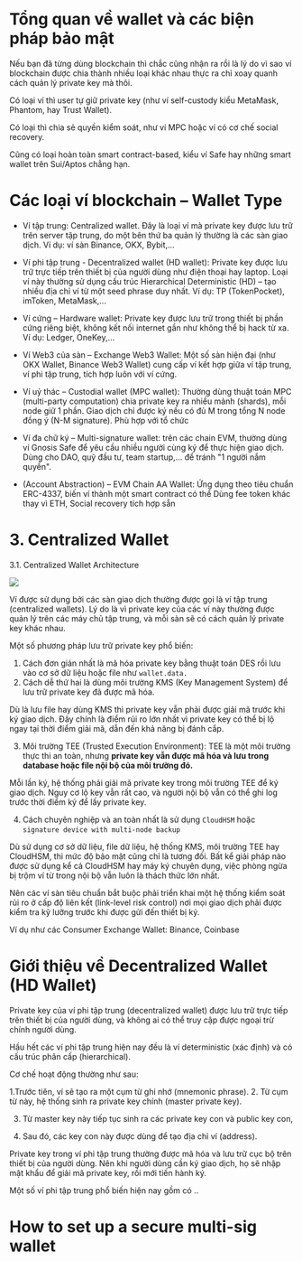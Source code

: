 # Tổng quan về wallet và các biện pháp bảo mật

Nếu bạn đã từng dùng blockchain thì chắc cũng nhận ra rồi là lý do vì sao ví blockchain được chia thành nhiều loại khác nhau thực ra chỉ xoay quanh cách quản lý private key mà thôi.

Có loại ví thì user tự giữ private key (như ví self-custody kiểu MetaMask, Phantom, hay Trust Wallet).

Có loại thì chia sẻ quyền kiểm soát, như ví MPC hoặc ví có cơ chế social recovery.

Cũng có loại hoàn toàn smart contract-based, kiểu ví Safe hay những smart wallet trên Sui/Aptos chẳng hạn.


# Các loại ví blockchain – Wallet Type

* Ví tập trung: Centralized wallet. Đây là loại ví mà private key được lưu trữ trên server tập trung, do một bên thứ ba quản lý  thường là các sàn giao dịch. Ví dụ: ví sàn Binance, OKX, Bybit,…

* Ví phi tập trung - Decentralized wallet (HD wallet): Private key được lưu trữ trực tiếp trên thiết bị của người dùng như điện thoại hay laptop. Loại ví này thường sử dụng cấu trúc Hierarchical Deterministic (HD) – tạo nhiều địa chỉ ví từ một seed phrase duy nhất. Ví dụ: TP (TokenPocket), imToken, MetaMask,…

* Ví cứng – Hardware wallet: Private key được lưu trữ trong thiết bị phần cứng riêng biệt, không kết nối internet gần như không thể bị hack từ xa.  Ví dụ: Ledger, OneKey,…

* Ví Web3 của sàn – Exchange Web3 Wallet: Một số sàn hiện đại (như OKX Wallet, Binance Web3 Wallet) cung cấp ví kết hợp giữa ví tập trung, ví phi tập trung, tích hợp luôn với ví cứng.

* Ví uỷ thác – Custodial wallet (MPC wallet): Thường dùng thuật toán MPC (multi-party computation) chia private key ra nhiều mảnh (shards), mỗi node giữ 1 phần. Giao dịch chỉ được ký nếu có đủ M trong tổng N node đồng ý (N-M signature). Phù hợp với tổ chức

* Ví đa chữ ký – Multi-signature wallet: trên các chain EVM, thường dùng ví Gnosis Safe để yêu cầu nhiều người cùng ký để thực hiện giao dịch. Dùng cho DAO, quỹ đầu tư, team startup,… để tránh "1 người nắm quyền".

* (Account Abstraction) – EVM Chain AA Wallet:  Ứng dụng theo tiêu chuẩn ERC-4337, biến ví thành một smart contract có thể 	Dùng fee token khác thay vì ETH, Social recovery tích hợp sẵn

# 3. Centralized Wallet
3.1. Centralized Wallet Architecture

![](https://miro.medium.com/v2/resize:fit:1400/format:webp/1*gu5fJaQQzJYzZIuOooHAkQ.jpeg)

Ví được sử dụng bởi các sàn giao dịch thường được gọi là ví tập trung (centralized wallets). Lý do là vì private key của các ví này thường được quản lý trên các máy chủ tập trung, và mỗi sàn sẽ có cách quản lý private key khác nhau.

Một số phương pháp lưu trữ private key phổ biến:

1. Cách đơn giản nhất là mã hóa private key bằng thuật toán DES rồi lưu vào cơ sở dữ liệu hoặc file như `wallet.data.`
2. Cách dễ thứ hai là dùng môi trường KMS (Key Management System) để lưu trữ private key đã được mã hóa.


Dù là lưu file hay dùng KMS thì private key vẫn phải được giải mã trước khi ký giao dịch. Đây chính là điểm rủi ro lớn nhất vì private key có thể bị lộ ngay tại thời điểm giải mã, dẫn đến khả năng bị đánh cắp.

3. Môi trường TEE (Trusted Execution Environment): TEE là một môi trường thực thi an toàn, nhưng **private key vẫn được mã hóa và lưu trong database hoặc file nội bộ của môi trường đó.**

Mỗi lần ký, hệ thống phải giải mã private key trong môi trường TEE để ký giao dịch.  Nguy cơ lộ key vẫn rất cao, và người nội bộ vẫn có thể ghi log trước thời điểm ký để lấy private key.


4. Cách chuyên nghiệp và an toàn nhất là sử dụng `CloudHSM` hoặc `signature device with multi-node backup`


Dù sử dụng cơ sở dữ liệu, file dữ liệu, hệ thống KMS, môi trường TEE hay CloudHSM, thì mức độ bảo mật cũng chỉ là tương đối. Bất kể giải pháp nào được sử dụng  kể cả CloudHSM hay máy ký chuyên dụng, việc phòng ngừa bị trộm ví từ trong nội bộ vẫn luôn là thách thức lớn nhất.


Nên các ví sàn tiêu chuẩn bắt buộc phải triển khai một hệ thống kiểm soát rủi ro ở cấp độ liên kết (link-level risk control) nơi mọi giao dịch phải được kiểm tra kỹ lưỡng trước khi được gửi đến thiết bị ký.


Ví dụ như các Consumer Exchange Wallet: Binance, Coinbase	




# Giới thiệu về Decentralized Wallet (HD Wallet)

Private key của ví phi tập trung (decentralized wallet) được lưu trữ trực tiếp trên thiết bị của người dùng, và không ai có thể truy cập được ngoại trừ chính người dùng.

Hầu hết các ví phi tập trung hiện nay đều là ví deterministic (xác định) và có cấu trúc phân cấp (hierarchical). 

Cơ chế hoạt động thường như sau:

1.Trước tiên, ví sẽ tạo ra một cụm từ ghi nhớ (mnemonic phrase).
2.	Từ cụm từ này, hệ thống sinh ra private key chính (master private key).

3.	Từ master key này tiếp tục sinh ra các private key con và public key con,

4.	Sau đó, các key con này được dùng để tạo địa chỉ ví (address).

Private key trong ví phi tập trung thường được mã hóa và lưu trữ cục bộ trên thiết bị của người dùng. Nên khi người dùng cần ký giao dịch, họ sẽ nhập mật khẩu để giải mã private key, rồi mới tiến hành ký.

Một số ví phi tập trung phổ biến hiện nay gồm có ..


# How to set up a secure multi-sig wallet


